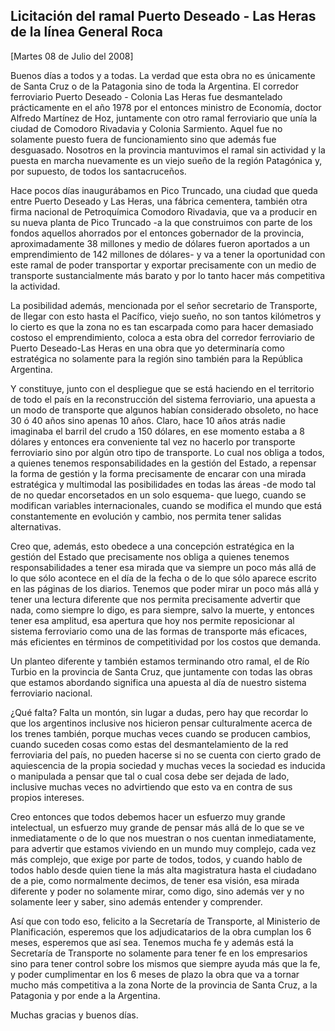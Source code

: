 Licitación del ramal Puerto Deseado - Las Heras de la línea General Roca
------------------------------------------------------------------------

[Martes 08 de Julio del 2008]

Buenos días a todos y a todas. La verdad que esta obra no es únicamente
de Santa Cruz o de la Patagonia sino de toda la Argentina. El corredor
ferroviario Puerto Deseado - Colonia Las Heras fue desmantelado
prácticamente en el año 1978 por el entonces ministro de Economía,
doctor Alfredo Martínez de Hoz, juntamente con otro ramal ferroviario
que unía la ciudad de Comodoro Rivadavia y Colonia Sarmiento. Aquel fue
no solamente puesto fuera de funcionamiento sino que además fue
desguasado. Nosotros en la provincia mantuvimos el ramal sin actividad y
la puesta en marcha nuevamente es un viejo sueño de la región Patagónica
y, por supuesto, de todos los santacruceños.

Hace pocos días inaugurábamos en Pico Truncado, una ciudad que queda
entre Puerto Deseado y Las Heras, una fábrica cementera, también otra
firma nacional de Petroquímica Comodoro Rivadavia, que va a producir en
su nueva planta de Pico Truncado -a la que construimos con parte de los
fondos aquellos ahorrados por el entonces gobernador de la provincia,
aproximadamente 38 millones y medio de dólares fueron aportados a un
emprendimiento de 142 millones de dólares- y va a tener la oportunidad
con este ramal de poder transportar y exportar precisamente con un medio
de transporte sustancialmente más barato y por lo tanto hacer más
competitiva la actividad.

La posibilidad además, mencionada por el señor secretario de Transporte,
de llegar con esto hasta el Pacífico, viejo sueño, no son tantos
kilómetros y lo cierto es que la zona no es tan escarpada como para
hacer demasiado costoso el emprendimiento, coloca a esta obra del
corredor ferroviario de Puerto Deseado-Las Heras en una obra que yo
determinaría como estratégica no solamente para la región sino también
para la República Argentina.

Y constituye, junto con el despliegue que se está haciendo en el
territorio de todo el país en la reconstrucción del sistema ferroviario,
una apuesta a un modo de transporte que algunos habían considerado
obsoleto, no hace 30 ó 40 años sino apenas 10 años. Claro, hace 10 años
atrás nadie imaginaba el barril del crudo a 150 dólares, en ese momento
estaba a 8 dólares y entonces era conveniente tal vez no hacerlo por
transporte ferroviario sino por algún otro tipo de transporte. Lo cual
nos obliga a todos, a quienes tenemos responsabilidades en la gestión
del Estado, a repensar la forma de gestión y la forma precisamente de
encarar con una mirada estratégica y multimodal las posibilidades en
todas las áreas -de modo tal de no quedar encorsetados en un solo
esquema- que luego, cuando se modifican variables internacionales,
cuando se modifica el mundo que está constantemente en evolución y
cambio, nos permita tener salidas alternativas.

Creo que, además, esto obedece a una concepción estratégica en la
gestión del Estado que precisamente nos obliga a quienes tenemos
responsabilidades a tener esa mirada que va siempre un poco más allá de
lo que sólo acontece en el día de la fecha o de lo que sólo aparece
escrito en las páginas de los diarios. Tenemos que poder mirar un poco
más allá y tener una lectura diferente que nos permita precisamente
advertir que nada, como siempre lo digo, es para siempre, salvo la
muerte, y entonces tener esa amplitud, esa apertura que hoy nos permite
reposicionar al sistema ferroviario como una de las formas de transporte
más eficaces, más eficientes en términos de competitividad por los
costos que demanda.

Un planteo diferente y también estamos terminando otro ramal, el de Río
Turbio en la provincia de Santa Cruz, que juntamente con todas las obras
que estamos abordando significa una apuesta al día de nuestro sistema
ferroviario nacional.

¿Qué falta? Falta un montón, sin lugar a dudas, pero hay que recordar lo
que los argentinos inclusive nos hicieron pensar culturalmente acerca de
los trenes también, porque muchas veces cuando se producen cambios,
cuando suceden cosas como estas del desmantelamiento de la red
ferroviaria del país, no pueden hacerse si no se cuenta con cierto grado
de aquiescencia de la propia sociedad y muchas veces la sociedad es
inducida o manipulada a pensar que tal o cual cosa debe ser dejada de
lado, inclusive muchas veces no advirtiendo que esto va en contra de sus
propios intereses.

Creo entonces que todos debemos hacer un esfuerzo muy grande
intelectual, un esfuerzo muy grande de pensar más allá de lo que se ve
inmediatamente o de lo que nos muestran o nos cuentan inmediatamente,
para advertir que estamos viviendo en un mundo muy complejo, cada vez
más complejo, que exige por parte de todos, todos, y cuando hablo de
todos hablo desde quien tiene la más alta magistratura hasta el
ciudadano de a pie, como normalmente decimos, de tener esa visión, esa
mirada diferente y poder no solamente mirar, como digo, sino además ver
y no solamente leer y saber, sino además entender y comprender.

Así que con todo eso, felicito a la Secretaría de Transporte, al
Ministerio de Planificación, esperemos que los adjudicatarios de la obra
cumplan los 6 meses, esperemos que así sea. Tenemos mucha fe y además
está la Secretaría de Transporte no solamente para tener fe en los
empresarios sino para tener control sobre los mismos que siempre ayuda
más que la fe, y poder cumplimentar en los 6 meses de plazo la obra que
va a tornar mucho más competitiva a la zona Norte de la provincia de
Santa Cruz, a la Patagonia y por ende a la Argentina.

Muchas gracias y buenos días.

 
